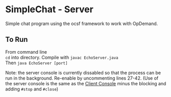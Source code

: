 SimpleChat - Server
==========

Simple chat program using the ocsf framework to work with OpDemand.

To Run
------
From command line  
`cd` into directory.
Compile with `javac EchoServer.java`  
Then `java EchoServer [port]`
  
Note: the server console is currently dissabled so that the process can be run in the background. Re-enable by uncommenting lines 27-42. (Use of the server console is the same as the [Client Console](https://github.com/mattloidolt/SimpleChat) minus the blocking and adding `#stop` and `#close`)